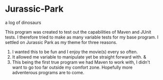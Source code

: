# Jurassic-Park
a log of dinosaurs

This program was created to test out the capabilities of Maven and JUnit tests. I therefore tried to make as many variable tests for my base program.
I settled on Jurassic Park as my theme for three reasons.
1) I wanted this to be fun and I enjoy the movie(s) every so often.
2) It allowed me variable to manipulate yet be straight forward with.
&
3) This being the first true program we had Maven to work with, I didn't want to go too far outside my comfort zone. Hopefully more adventerous programs are to come.
